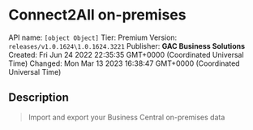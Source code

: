 # Connect2All on-premises
API name: `[object Object]`
Tier: Premium
Version: `releases/v1.0.1624\1.0.1624.3221`
Publisher: **GAC Business Solutions**
Created: Fri Jun 24 2022 22:35:35 GMT+0000 (Coordinated Universal Time)
Changed: Mon Mar 13 2023 16:38:47 GMT+0000 (Coordinated Universal Time)

## Description
> Import and export your Business Central on-premises data
